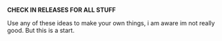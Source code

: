 **CHECK IN RELEASES FOR ALL STUFF**

Use any of these ideas to make your own things, i am aware im not really good. But this is a start.
